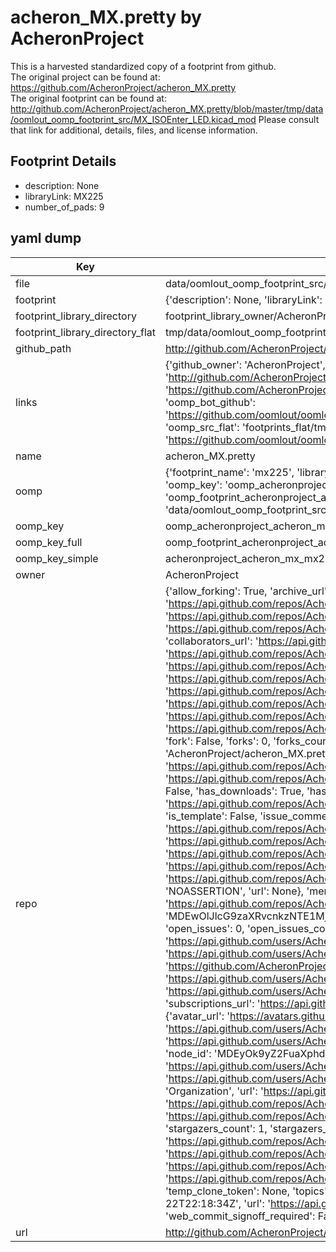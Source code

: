 # acheron_MX.pretty by AcheronProject  
This is a harvested standardized copy of a footprint from github.  
The original project can be found at:  
https://github.com/AcheronProject/acheron_MX.pretty  
The original footprint can be found at:
http://github.com/AcheronProject/acheron_MX.pretty/blob/master/tmp/data/oomlout_oomp_footprint_src/MX_ISOEnter_LED.kicad_mod
Please consult that link for additional, details, files, and license information.  
## Footprint Details
* description: None  
* libraryLink: MX225  
* number_of_pads: 9  
## yaml dump  
| Key | Value |  
| --- | --- |  
| file | data/oomlout_oomp_footprint_src/acheron_MX.pretty/MX225.kicad_mod |  
| footprint | {'description': None, 'libraryLink': 'MX225', 'number_of_pads': 9} |  
| footprint_library_directory | footprint_library_owner/AcheronProject_acheron_MX.pretty |  
| footprint_library_directory_flat | tmp/data/oomlout_oomp_footprint_src/footprints_flat/acheronproject_acheron_mx_mx225/working |  
| github_path | http://github.com/AcheronProject/acheron_MX.pretty/blob/master/tmp/data/oomlout_oomp_footprint_src/MX225.kicad_mod |  
| links | {'github_owner': 'AcheronProject', 'github_repo_name': 'acheron_MX.pretty', 'github_src': 'http://github.com/AcheronProject/acheron_MX.pretty/blob/master/tmp/data/oomlout_oomp_footprint_src/MX_ISOEnter_LED.kicad_mod', 'github_src_repo': 'https://github.com/AcheronProject/acheron_MX.pretty', 'oomp_bot': 'tmp/data/oomlout_oomp_footprint_src/footprints/acheronproject_acheron_mx_mx225/working', 'oomp_bot_github': 'https://github.com/oomlout/oomlout_oomp_footprint_bot/tree/main/tmp/data/oomlout_oomp_footprint_src/footprints/acheronproject_acheron_mx_mx225/working', 'oomp_src_flat': 'footprints_flat/tmp/data/oomlout_oomp_footprint_src/footprints_flat/acheronproject_acheron_mx_mx225/working', 'oomp_src_flat_github': 'https://github.com/oomlout/oomlout_oomp_footprint_src/tree/main/tmp/data/oomlout_oomp_footprint_src/footprints_flat/acheronproject_acheron_mx_mx225/working'} |  
| name | acheron_MX.pretty |  
| oomp | {'footprint_name': 'mx225', 'library_name': 'acheron_mx', 'md5': 'f7f145c324fa2741da153fba8be45f44', 'md5_10': 'f7f145c324', 'md5_5': 'f7f14', 'md5_6': 'f7f145', 'oomp_key': 'oomp_acheronproject_acheron_mx_mx225', 'oomp_key_extra': 'oomp_footprint_acheronproject_acheron_mx_mx225', 'oomp_key_full': 'oomp_footprint_acheronproject_acheron_mx_mx225_f7f145', 'oomp_key_simple': 'acheronproject_acheron_mx_mx225', 'original_filename': 'data/oomlout_oomp_footprint_src/acheron_MX.pretty/MX225.kicad_mod', 'owner_name': 'acheronproject'} |  
| oomp_key | oomp_acheronproject_acheron_mx_mx225 |  
| oomp_key_full | oomp_footprint_acheronproject_acheron_mx_mx225 |  
| oomp_key_simple | acheronproject_acheron_mx_mx225 |  
| owner | AcheronProject |  
| repo | {'allow_forking': True, 'archive_url': 'https://api.github.com/repos/AcheronProject/acheron_MX.pretty/{archive_format}{/ref}', 'archived': False, 'assignees_url': 'https://api.github.com/repos/AcheronProject/acheron_MX.pretty/assignees{/user}', 'blobs_url': 'https://api.github.com/repos/AcheronProject/acheron_MX.pretty/git/blobs{/sha}', 'branches_url': 'https://api.github.com/repos/AcheronProject/acheron_MX.pretty/branches{/branch}', 'clone_url': 'https://github.com/AcheronProject/acheron_MX.pretty.git', 'collaborators_url': 'https://api.github.com/repos/AcheronProject/acheron_MX.pretty/collaborators{/collaborator}', 'comments_url': 'https://api.github.com/repos/AcheronProject/acheron_MX.pretty/comments{/number}', 'commits_url': 'https://api.github.com/repos/AcheronProject/acheron_MX.pretty/commits{/sha}', 'compare_url': 'https://api.github.com/repos/AcheronProject/acheron_MX.pretty/compare/{base}...{head}', 'contents_url': 'https://api.github.com/repos/AcheronProject/acheron_MX.pretty/contents/{+path}', 'contributors_url': 'https://api.github.com/repos/AcheronProject/acheron_MX.pretty/contributors', 'created_at': '2021-03-25T17:41:40Z', 'default_branch': 'master', 'deployments_url': 'https://api.github.com/repos/AcheronProject/acheron_MX.pretty/deployments', 'description': 'KiCad MX switches footprint library', 'disabled': False, 'downloads_url': 'https://api.github.com/repos/AcheronProject/acheron_MX.pretty/downloads', 'events_url': 'https://api.github.com/repos/AcheronProject/acheron_MX.pretty/events', 'fork': False, 'forks': 0, 'forks_count': 0, 'forks_url': 'https://api.github.com/repos/AcheronProject/acheron_MX.pretty/forks', 'full_name': 'AcheronProject/acheron_MX.pretty', 'git_commits_url': 'https://api.github.com/repos/AcheronProject/acheron_MX.pretty/git/commits{/sha}', 'git_refs_url': 'https://api.github.com/repos/AcheronProject/acheron_MX.pretty/git/refs{/sha}', 'git_tags_url': 'https://api.github.com/repos/AcheronProject/acheron_MX.pretty/git/tags{/sha}', 'git_url': 'git://github.com/AcheronProject/acheron_MX.pretty.git', 'has_discussions': False, 'has_downloads': True, 'has_issues': True, 'has_pages': False, 'has_projects': True, 'has_wiki': True, 'homepage': None, 'hooks_url': 'https://api.github.com/repos/AcheronProject/acheron_MX.pretty/hooks', 'html_url': 'https://github.com/AcheronProject/acheron_MX.pretty', 'id': 351524371, 'is_template': False, 'issue_comment_url': 'https://api.github.com/repos/AcheronProject/acheron_MX.pretty/issues/comments{/number}', 'issue_events_url': 'https://api.github.com/repos/AcheronProject/acheron_MX.pretty/issues/events{/number}', 'issues_url': 'https://api.github.com/repos/AcheronProject/acheron_MX.pretty/issues{/number}', 'keys_url': 'https://api.github.com/repos/AcheronProject/acheron_MX.pretty/keys{/key_id}', 'labels_url': 'https://api.github.com/repos/AcheronProject/acheron_MX.pretty/labels{/name}', 'language': None, 'languages_url': 'https://api.github.com/repos/AcheronProject/acheron_MX.pretty/languages', 'license': {'key': 'other', 'name': 'Other', 'node_id': 'MDc6TGljZW5zZTA=', 'spdx_id': 'NOASSERTION', 'url': None}, 'merges_url': 'https://api.github.com/repos/AcheronProject/acheron_MX.pretty/merges', 'milestones_url': 'https://api.github.com/repos/AcheronProject/acheron_MX.pretty/milestones{/number}', 'mirror_url': None, 'name': 'acheron_MX.pretty', 'network_count': 0, 'node_id': 'MDEwOlJlcG9zaXRvcnkzNTE1MjQzNzE=', 'notifications_url': 'https://api.github.com/repos/AcheronProject/acheron_MX.pretty/notifications{?since,all,participating}', 'open_issues': 0, 'open_issues_count': 0, 'organization': {'avatar_url': 'https://avatars.githubusercontent.com/u/63755935?v=4', 'events_url': 'https://api.github.com/users/AcheronProject/events{/privacy}', 'followers_url': 'https://api.github.com/users/AcheronProject/followers', 'following_url': 'https://api.github.com/users/AcheronProject/following{/other_user}', 'gists_url': 'https://api.github.com/users/AcheronProject/gists{/gist_id}', 'gravatar_id': '', 'html_url': 'https://github.com/AcheronProject', 'id': 63755935, 'login': 'AcheronProject', 'node_id': 'MDEyOk9yZ2FuaXphdGlvbjYzNzU1OTM1', 'organizations_url': 'https://api.github.com/users/AcheronProject/orgs', 'received_events_url': 'https://api.github.com/users/AcheronProject/received_events', 'repos_url': 'https://api.github.com/users/AcheronProject/repos', 'site_admin': False, 'starred_url': 'https://api.github.com/users/AcheronProject/starred{/owner}{/repo}', 'subscriptions_url': 'https://api.github.com/users/AcheronProject/subscriptions', 'type': 'Organization', 'url': 'https://api.github.com/users/AcheronProject'}, 'owner': {'avatar_url': 'https://avatars.githubusercontent.com/u/63755935?v=4', 'events_url': 'https://api.github.com/users/AcheronProject/events{/privacy}', 'followers_url': 'https://api.github.com/users/AcheronProject/followers', 'following_url': 'https://api.github.com/users/AcheronProject/following{/other_user}', 'gists_url': 'https://api.github.com/users/AcheronProject/gists{/gist_id}', 'gravatar_id': '', 'html_url': 'https://github.com/AcheronProject', 'id': 63755935, 'login': 'AcheronProject', 'node_id': 'MDEyOk9yZ2FuaXphdGlvbjYzNzU1OTM1', 'organizations_url': 'https://api.github.com/users/AcheronProject/orgs', 'received_events_url': 'https://api.github.com/users/AcheronProject/received_events', 'repos_url': 'https://api.github.com/users/AcheronProject/repos', 'site_admin': False, 'starred_url': 'https://api.github.com/users/AcheronProject/starred{/owner}{/repo}', 'subscriptions_url': 'https://api.github.com/users/AcheronProject/subscriptions', 'type': 'Organization', 'url': 'https://api.github.com/users/AcheronProject'}, 'private': False, 'pulls_url': 'https://api.github.com/repos/AcheronProject/acheron_MX.pretty/pulls{/number}', 'pushed_at': '2022-08-18T02:10:07Z', 'releases_url': 'https://api.github.com/repos/AcheronProject/acheron_MX.pretty/releases{/id}', 'size': 112, 'ssh_url': 'git@github.com:AcheronProject/acheron_MX.pretty.git', 'stargazers_count': 1, 'stargazers_url': 'https://api.github.com/repos/AcheronProject/acheron_MX.pretty/stargazers', 'statuses_url': 'https://api.github.com/repos/AcheronProject/acheron_MX.pretty/statuses/{sha}', 'subscribers_count': 1, 'subscribers_url': 'https://api.github.com/repos/AcheronProject/acheron_MX.pretty/subscribers', 'subscription_url': 'https://api.github.com/repos/AcheronProject/acheron_MX.pretty/subscription', 'svn_url': 'https://github.com/AcheronProject/acheron_MX.pretty', 'tags_url': 'https://api.github.com/repos/AcheronProject/acheron_MX.pretty/tags', 'teams_url': 'https://api.github.com/repos/AcheronProject/acheron_MX.pretty/teams', 'temp_clone_token': None, 'topics': [], 'trees_url': 'https://api.github.com/repos/AcheronProject/acheron_MX.pretty/git/trees{/sha}', 'updated_at': '2022-01-22T22:18:34Z', 'url': 'https://api.github.com/repos/AcheronProject/acheron_MX.pretty', 'visibility': 'public', 'watchers': 1, 'watchers_count': 1, 'web_commit_signoff_required': False} |  
| url | http://github.com/AcheronProject/acheron_MX.pretty |  


